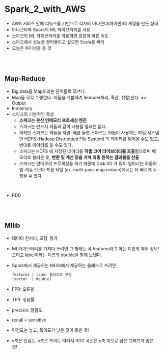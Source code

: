 # Spark_2_with_AWS

- AWS 서비스 안에 리눅스를 기반으로 각자의 아나콘다(파이썬)의 계정을 만든 상태
- 아나콘다와 Spark의 ML 라이브러리를 사용
- 스파크의 ML 라이브러리를 이용하면 굉장히 빠른 속도
- 스파크에서 성능을 끌어올리고 싶으면 Scala를 써라
- 오늘은 파이썬을 쓸 것

<br>

<br>

## Map-Reduce

- Big data를 Map이라는 단위들로 쪼갠다.
- Map들 각각 수행한다. 이들을 취합하여 Reduce(처리, 확산, 취합)한다. => Output
- Inmemory
- 스파크의 기본적인 특성
  - **스파크는 분산 인메모리 프로세싱 엔진**
  - 스파크는 반드시 하둡과 같이 사용될 필요는 없다.
  - 하지만 스파크는 하둡을 지원. 예를 들면 스파크는 하둡이 사용하는 파일 시스템인 HDFS (Hadoop Distributed File System) 의 데이터를 읽어올 수도 있고, 반대로 데이터를 쓸 수도 있다. 
  - 스파크는 HDFS 에 저장된 데이터를 **하둡 코어 라이브러리를 호출**함으로써 메모리로 불러온 후, **변환 및 계산 등을 거쳐 최종 원하는 결과물을 산출**
  - 스파크는 인메모리 프로세싱을 하기 때문에 Disk I/O 가 많이 일어나는 하둡의 맵-리듀스보다 특정 작업 (ex. multi-pass map reduce)에서는 더 빠르게 수행될 수 있다. 

<br>

- RDD

<br>

<br>

## Mllib

- 데이터 전처리, 모형, 평가

- ML라이브러리를 가져다 쓰려면 그 형태는 꼭 features라고 하는 이름의 벡터 정보! 그리고 label이라는 이름의 double을 함께 보낸다.

- Spark에서 제공하는 MLlib에서 제공하는 클래스로 쓰려면 

  ```python
  features | label 형식으로 구성
  (vector  | double)
  ```

- FPR: 오류율

- TPR: 정답률

- precisio: 정밀도

- recall = sensitive

- 민감도는 높고, 특이도가 낮은 것이 좋은 것! 

- y축은 민감도, x축은 특이도 따라서 ROC 곡선은 y축 쪽으로 굽은 그래프가 좋은 것!

<br>

<br>